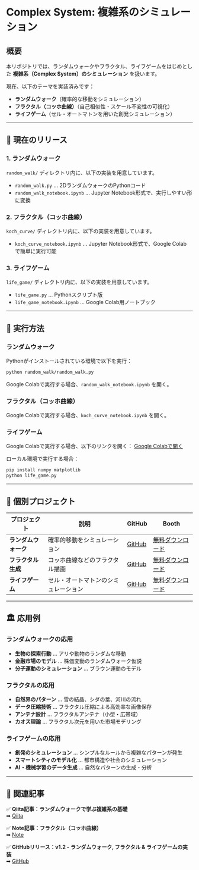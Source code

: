 # Complex System: 複雑系のシミュレーション

## **概要**
本リポジトリでは、ランダムウォークやフラクタル、ライフゲームをはじめとした **複雑系（Complex System）のシミュレーション** を扱います。

現在、以下のテーマを実装済みです：
- **ランダムウォーク**（確率的な移動をシミュレーション）
- **フラクタル（コッホ曲線）**（自己相似性・スケール不変性の可視化）
- **ライフゲーム**（セル・オートマトンを用いた創発シミュレーション）

---

## **📌 現在のリリース**

### **1. ランダムウォーク**
`random_walk/` ディレクトリ内に、以下の実装を用意しています。

- `random_walk.py` … 2DランダムウォークのPythonコード
- `random_walk_notebook.ipynb` … Jupyter Notebook形式で、実行しやすい形に変換

### **2. フラクタル（コッホ曲線）**
`koch_curve/` ディレクトリ内に、以下の実装を用意しています。

- `koch_curve_notebook.ipynb` … Jupyter Notebook形式で、Google Colab で簡単に実行可能

### **3. ライフゲーム**
`life_game/` ディレクトリ内に、以下の実装を用意しています。

- `life_game.py` … Pythonスクリプト版
- `life_game_notebook.ipynb` … Google Colab用ノートブック

---

## **🚀 実行方法**
### **ランダムウォーク**
Pythonがインストールされている環境で以下を実行：
```bash
python random_walk/random_walk.py
```
Google Colabで実行する場合、`random_walk_notebook.ipynb` を開く。

### **フラクタル（コッホ曲線）**
Google Colabで実行する場合、`koch_curve_notebook.ipynb` を開く。

### **ライフゲーム**
Google Colabで実行する場合、以下のリンクを開く：
[Google Colabで開く](https://colab.research.google.com/github/Ry02024/Complex-System/blob/main/notebooks/life_game.ipynb)

ローカル環境で実行する場合：
```bash
pip install numpy matplotlib
python life_game.py
```

---

## **📂 個別プロジェクト**

| プロジェクト       | 説明                                      | GitHub                                      | Booth          |
|-------------------|--------------------------------------|--------------------------------------------|---------------|
| **ランダムウォーク** | 確率的移動をシミュレーション                 | [GitHub](https://github.com/Ry02024/Complex-System/tree/main/random_walk) | [無料ダウンロード](https://complex-dynamics.booth.pm/items/6457102) |
| **フラクタル生成** | コッホ曲線などのフラクタル描画               | [GitHub](https://github.com/Ry02024/Complex-System/tree/main/fractal)  | [無料ダウンロード](https://complex-dynamics.booth.pm/items/6469235) |
| **ライフゲーム**   | セル・オートマトンのシミュレーション         | [GitHub](https://github.com/Ry02024/Complex-System/tree/main/life_game)  | [無料ダウンロード](https://complex-dynamics.booth.pm/items/6479123) |

---

## **🏛 応用例**

### **ランダムウォークの応用**
- **生物の探索行動** … アリや動物のランダムな移動
- **金融市場のモデル** … 株価変動のランダムウォーク仮説
- **分子運動のシミュレーション** … ブラウン運動のモデル

### **フラクタルの応用**
- **自然界のパターン** … 雪の結晶、シダの葉、河川の流れ
- **データ圧縮技術** … フラクタル圧縮による高効率な画像保存
- **アンテナ設計** … フラクタルアンテナ（小型・広帯域）
- **カオス理論** … フラクタル次元を用いた市場モデリング

### **ライフゲームの応用**
- **創発のシミュレーション** … シンプルなルールから複雑なパターンが発生
- **スマートシティのモデル化** … 都市構造や社会のシミュレーション
- **AI・機械学習のデータ生成** … 自然なパターンの生成・分析

---

## **🔗 関連記事**
✅ **Qiita記事：ランダムウォークで学ぶ複雑系の基礎**  
➡ [Qiita](https://qiita.com/ry033rdqiita/items/0f5c99c90080f88d1860)  

✅ **Note記事：フラクタル（コッホ曲線）**  
➡ [Note](https://note.com/ry0w3/n/n83ad57bb0b21)  

✅ **GitHubリリース：v1.2 - ランダムウォーク, フラクタル & ライフゲームの実装**  
➡ [GitHub](https://github.com/Ry02024/Complex-System)
